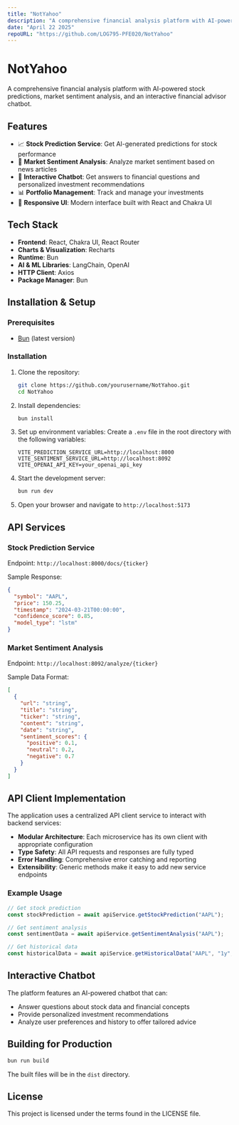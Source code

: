 ```yaml
---
title: "NotYahoo"
description: "A comprehensive financial analysis platform with AI-powered stock predictions, market sentiment analysis, and interactive agentic advisor"
date: "April 22 2025"
repoURL: "https://github.com/LOG795-PFE020/NotYahoo"
---
```


# NotYahoo

A comprehensive financial analysis platform with AI-powered stock predictions, market sentiment analysis, and an interactive financial advisor chatbot.

## Features

- 📈 **Stock Prediction Service**: Get AI-generated predictions for stock performance
- 📰 **Market Sentiment Analysis**: Analyze market sentiment based on news articles
- 💬 **Interactive Chatbot**: Get answers to financial questions and personalized investment recommendations
- 📊 **Portfolio Management**: Track and manage your investments
- 📱 **Responsive UI**: Modern interface built with React and Chakra UI

## Tech Stack

- **Frontend**: React, Chakra UI, React Router
- **Charts & Visualization**: Recharts
- **Runtime**: Bun
- **AI & ML Libraries**: LangChain, OpenAI
- **HTTP Client**: Axios
- **Package Manager**: Bun

## Installation & Setup

### Prerequisites

- [Bun](https://bun.sh/) (latest version)

### Installation

1. Clone the repository:

   ```bash
   git clone https://github.com/yourusername/NotYahoo.git
   cd NotYahoo
   ```

2. Install dependencies:

   ```bash
   bun install
   ```

3. Set up environment variables:
   Create a `.env` file in the root directory with the following variables:

   ```
   VITE_PREDICTION_SERVICE_URL=http://localhost:8000
   VITE_SENTIMENT_SERVICE_URL=http://localhost:8092
   VITE_OPENAI_API_KEY=your_openai_api_key
   ```

4. Start the development server:

   ```bash
   bun run dev
   ```

5. Open your browser and navigate to `http://localhost:5173`

## API Services

### Stock Prediction Service

Endpoint: `http://localhost:8000/docs/{ticker}`

Sample Response:

```json
{
  "symbol": "AAPL",
  "price": 150.25,
  "timestamp": "2024-03-21T00:00:00",
  "confidence_score": 0.85,
  "model_type": "lstm"
}
```

### Market Sentiment Analysis

Endpoint: `http://localhost:8092/analyze/{ticker}`

Sample Data Format:

```json
[
  {
    "url": "string",
    "title": "string",
    "ticker": "string",
    "content": "string",
    "date": "string",
    "sentiment_scores": {
      "positive": 0.1,
      "neutral": 0.2,
      "negative": 0.7
    }
  }
]
```

## API Client Implementation

The application uses a centralized API client service to interact with backend services:

- **Modular Architecture**: Each microservice has its own client with appropriate configuration
- **Type Safety**: All API requests and responses are fully typed
- **Error Handling**: Comprehensive error catching and reporting
- **Extensibility**: Generic methods make it easy to add new service endpoints

### Example Usage

```typescript
// Get stock prediction
const stockPrediction = await apiService.getStockPrediction("AAPL");

// Get sentiment analysis
const sentimentData = await apiService.getSentimentAnalysis("AAPL");

// Get historical data
const historicalData = await apiService.getHistoricalData("AAPL", "1y", "1d");
```

## Interactive Chatbot

The platform features an AI-powered chatbot that can:

- Answer questions about stock data and financial concepts
- Provide personalized investment recommendations
- Analyze user preferences and history to offer tailored advice

## Building for Production

```bash
bun run build
```

The built files will be in the `dist` directory.

## License

This project is licensed under the terms found in the LICENSE file.
